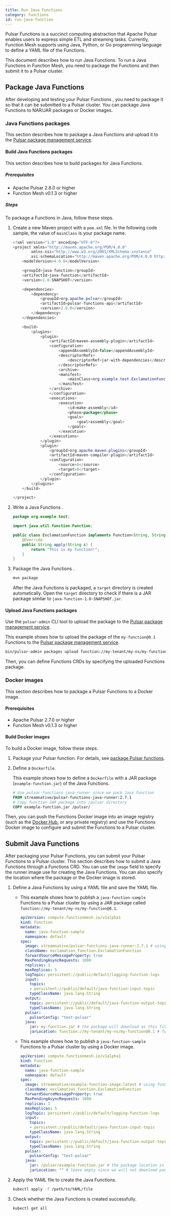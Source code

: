```yaml
---
title: Run Java Functions
category: functions
id: run-java-function
---
```


Pulsar Functions is a succinct computing abstraction that Apache Pulsar enables users to express simple ETL and streaming tasks. Currently, Function Mesh supports using Java, Python, or Go programming language to define a YAML file of the Functions.

This document describes how to run Java Functions. To run a Java Functions in Function Mesh, you need to package the Functions and then submit it to a Pulsar cluster.

## Package Java Functions

After developing and testing your Pulsar Functions , you need to package it so that it can be submitted to a Pulsar cluster. You can package Java Functions to NAR/JAR packages or Docker images.

### Java Functions packages

This section describes how to package a Java Functions and upload it to the [Pulsar package management service](http://pulsar.apache.org/docs/en/next/admin-api-packages/).

#### Build Java Functions packages

This section describes how to build packages for Java Functions.

##### Prerequisites

- Apache Pulsar 2.8.0 or higher
- Function Mesh v0.1.3 or higher

##### Steps

To package a Functions in Java, follow these steps.

1. Create a new Maven project with a `pom.xml` file. In the following code sample, the value of `mainClass` is your package name.

    ```Java
    <?xml version="1.0" encoding="UTF-8"?>
    <project xmlns="http://maven.apache.org/POM/4.0.0"
            xmlns:xsi="http://www.w3.org/2001/XMLSchema-instance"
            xsi:schemaLocation="http://maven.apache.org/POM/4.0.0 http://maven.apache.org/xsd/maven-4.0.0.xsd">
        <modelVersion>4.0.0</modelVersion>

        <groupId>java-function</groupId>
        <artifactId>java-function</artifactId>
        <version>1.0-SNAPSHOT</version>

        <dependencies>
            <dependency>
                <groupId>org.apache.pulsar</groupId>
                <artifactId>pulsar-functions-api</artifactId>
                <version>2.6.0</version>
            </dependency>
        </dependencies>

        <build>
            <plugins>
                <plugin>
                    <artifactId>maven-assembly-plugin</artifactId>
                    <configuration>
                        <appendAssemblyId>false</appendAssemblyId>
                        <descriptorRefs>
                            <descriptorRef>jar-with-dependencies</descriptorRef>
                        </descriptorRefs>
                        <archive>
                        <manifest>
                            <mainClass>org.example.test.ExclamationFunction</mainClass>
                        </manifest>
                    </archive>
                    </configuration>
                    <executions>
                        <execution>
                            <id>make-assembly</id>
                            <phase>package</phase>
                            <goals>
                                <goal>assembly</goal>
                            </goals>
                        </execution>
                    </executions>
                </plugin>
                <plugin>
                    <groupId>org.apache.maven.plugins</groupId>
                    <artifactId>maven-compiler-plugin</artifactId>
                    <configuration>
                        <source>8</source>
                        <target>8</target>
                    </configuration>
                </plugin>
            </plugins>
        </build>

    </project>
    ```

2. Write a Java Functions .

    ```java
    package org.example.test;

    import java.util.function.Function;

    public class ExclamationFunction implements Function<String, String> {
        @Override
        public String apply(String s) {
            return "This is my function!";
        }
    }
    ```

3. Package the Java Functions .

    ```bash
    mvn package
    ```

    After the Java Functions is packaged, a `target` directory is created automatically. Open the `target` directory to check if there is a JAR package similar to `java-function-1.0-SNAPSHOT.jar`.

#### Upload Java Functions packages

Use the `pulsar-admin` CLI tool to upload the package to the [Pulsar package management service](http://pulsar.apache.org/docs/en/next/admin-api-packages/).

This example shows how to upload the package of the `my-function@0.1` Functions to the [Pulsar package management service](http://pulsar.apache.org/docs/en/next/admin-api-packages/).

```bash
bin/pulsar-admin packages upload function://my-tenant/my-ns/my-function@0.1 --path "/path/to/package-file" --description PACKAGE_DESCRIPTION
```

Then, you can define Functions CRDs by specifying the uploaded Functions package.

### Docker images

This section describes how to package a Pulsar Functions to a Docker image.

#### Prerequisites

- Apache Pulsar 2.7.0 or higher
- Function Mesh v0.1.3 or higher

#### Build Docker images

To build a Docker image, follow these steps.

1. Package your Pulsar function. For details, see [package Pulsar functions](#package-pulsar-functions).

2. Define a `Dockerfile`.

    This example shows how to define a `Dockerfile` with a JAR package (`example-function.jar`) of the Java Functions.

    ```dockerfile
    # Use pulsar-functions-java-runner since we pack Java function
    FROM streamnative/pulsar-functions-java-runner:2.7.1
    # Copy function JAR package into /pulsar directory  
    COPY example-function.jar /pulsar/
    ```

Then, you can push the Functions Docker image into an image registry (such as the [Docker Hub](https://hub.docker.com/), or any private registry) and use the Functions Docker image to configure and submit the Functions to a Pulsar cluster.

## Submit Java Functions

After packaging your Pulsar Functions, you can submit your Pulsar Functions to a Pulsar cluster. This section describes how to submit a Java Functions through a Functions CRD. You can use the `image` field to specify the runner image use for creating the Java Functions. You can also specify the location where the package or the Docker image is stored.

1. Define a Java Functions by using a YAML file and save the YAML file.

   - This example shows how to publish a `java-function-sample` Functions to a Pulsar cluster by using a JAR package called `function://my-tenant/my-ns/my-function@0.1`.

        ```yaml
        apiVersion: compute.functionmesh.io/v1alpha1
        kind: Function
        metadata:
          name: java-function-sample
          namespace: default
        spec:
          image: streamnative/pulsar-functions-java-runner:2.7.1 # using java function runner
          className: exclamation_function.ExclamationFunction
          forwardSourceMessageProperty: true
          MaxPendingAsyncRequests: 1000
          replicas: 1
          maxReplicas: 5
          logTopic: persistent://public/default/logging-function-logs
          input:
            topics:
            - persistent://public/default/java-function-input-topic
            typeClassName: java.lang.String
          output:
            topic: persistent://public/default/java-function-output-topic
            typeClassName: java.lang.String
          pulsar:
            pulsarConfig: "test-pulsar"
          java:
            jar: my-function.jar # the package will download as this filename.
            jarLocation: function://my-tenant/my-ns/my-function@0.1 # function package URL
        ```

   - This example shows how to publish a `java-function-sample` Functions to a Pulsar cluster by using a Docker image.

      ```yaml
      apiVersion: compute.functionmesh.io/v1alpha1
      kind: Function
      metadata:
        name: java-function-sample
        namespace: default
      spec:
        image: streamnative/example-function-image:latest # using function image here
        className: exclamation_function.ExclamationFunction
        forwardSourceMessageProperty: true
        MaxPendingAsyncRequests: 1000
        replicas: 1
        maxReplicas: 5
        logTopic: persistent://public/default/logging-function-logs
        input:
          topics:
          - persistent://public/default/java-function-input-topic
          typeClassName: java.lang.String
        output:
          topic: persistent://public/default/java-function-output-topic
          typeClassName: java.lang.String
        pulsar:
          pulsarConfig: "test-pulsar"
        java:
          jar: /pulsar/example-function.jar # the package location in image
          jarLocation: "" # leave empty since we will not download package from Pulsar Packages
      ```

2. Apply the YAML file to create the Java Functions.

    ```bash
    kubectl apply -f /path/to/YAML/file
    ```

3. Check whether the Java Functions is created successfully.

    ```bash
    kubectl get all
    ```